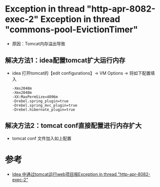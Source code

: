 # Exception in thread "http-apr-8082-exec-2" Exception in thread "commons-pool-EvictionTimer"
* 原因：Tomcat内存溢出导致
## 解决方法1：idea配置tomcat扩大运行内存
* idea 打开tomcat的【edit configurations】-> VM Options -> 将如下配置填入
    ```
    -Xms2048m
    -Xmx2048m
    -XX:MaxPermSize=4096m
    -Drebel.spring_plugin=true
    -Drebel.spring_mvc_plugin=true
    -Drebel.hibernate_plugin=true
    ```
## 解决方法2：tomcat conf直接配置进行内存扩大
* tomcat conf 文件加入如上配置
# 参考
* [Idea 中通过tomcat运行web项目报Exception in thread "http-apr-8082-exec-2"](https://blog.csdn.net/qq_35872777/article/details/82752621)